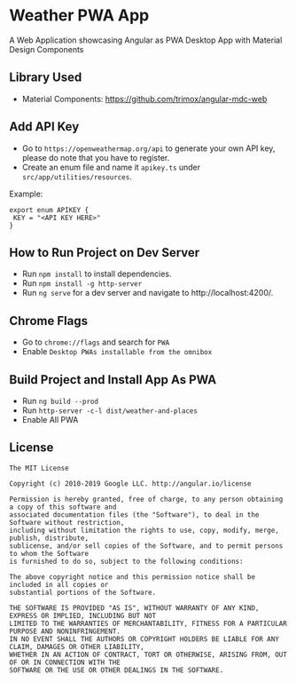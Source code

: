 # Weather PWA App
A Web Application showcasing Angular as PWA Desktop App with Material Design Components

## Library Used
- Material Components: https://github.com/trimox/angular-mdc-web

## Add API Key
- Go to `https://openweathermap.org/api` to generate your own API key, please do note that you have to register. 
- Create an enum file and name it `apikey.ts` under `src/app/utilities/resources`.

Example: 
```
export enum APIKEY {
 KEY = "<API KEY HERE>"
}
```

## How to Run Project on Dev Server

- Run `npm install` to install dependencies.
- Run `npm install -g http-server`
- Run `ng serve` for a dev server and navigate to http://localhost:4200/.

## Chrome Flags
- Go to `chrome://flags` and search for `PWA`
- Enable `Desktop PWAs installable from the omnibox`

## Build Project and Install App As PWA

- Run `ng build --prod`
- Run `http-server -c-l dist/weather-and-places`
- Enable All PWA

## License
```
The MIT License

Copyright (c) 2010-2019 Google LLC. http://angular.io/license

Permission is hereby granted, free of charge, to any person obtaining a copy of this software and 
associated documentation files (the "Software"), to deal in the Software without restriction, 
including without limitation the rights to use, copy, modify, merge, publish, distribute, 
sublicense, and/or sell copies of the Software, and to permit persons to whom the Software 
is furnished to do so, subject to the following conditions:

The above copyright notice and this permission notice shall be included in all copies or 
substantial portions of the Software.

THE SOFTWARE IS PROVIDED "AS IS", WITHOUT WARRANTY OF ANY KIND, EXPRESS OR IMPLIED, INCLUDING BUT NOT 
LIMITED TO THE WARRANTIES OF MERCHANTABILITY, FITNESS FOR A PARTICULAR PURPOSE AND NONINFRINGEMENT. 
IN NO EVENT SHALL THE AUTHORS OR COPYRIGHT HOLDERS BE LIABLE FOR ANY CLAIM, DAMAGES OR OTHER LIABILITY, 
WHETHER IN AN ACTION OF CONTRACT, TORT OR OTHERWISE, ARISING FROM, OUT OF OR IN CONNECTION WITH THE 
SOFTWARE OR THE USE OR OTHER DEALINGS IN THE SOFTWARE.
```
